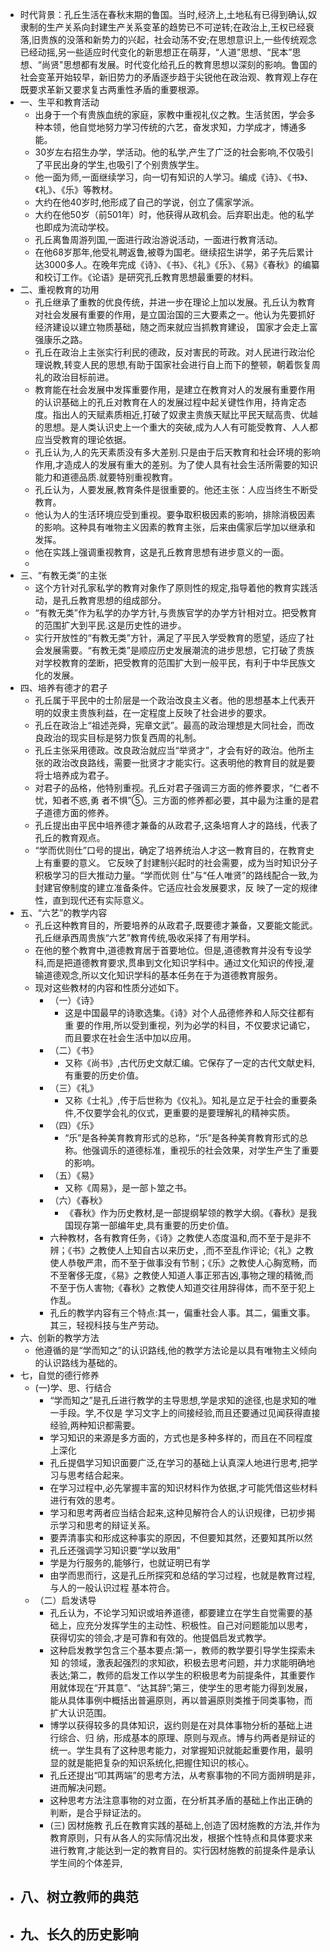 - 时代背景：孔丘生活在春秋末期的鲁国。当时,经济上,土地私有已得到确认,奴隶制的生产关系向封建生产关系变革的趋势已不可逆转;在政治上,王权已经衰落,旧贵族的没落和新势力的兴起，社会动荡不安;在思想意识上,一些传统观念已经动摇,另一些适应时代变化的新思想正在萌芽，“人道”思想、“民本”思想、“尚贤"思想都有发展。时代变化给孔丘的教育思想以深刻的影响。鲁国的社会变革开始较早，新旧势力的矛盾逐步趋于尖锐他在政治观、教育观上存在既要求革新又要求复古两重性矛盾的重要根源。
- 一、生平和教育活动
	- 出身于一个有贵族血统的家庭，家教中重视礼仪之教。生活贫困，学会多种本领，他自觉地努力学习传统的六艺，奋发求知，力学成才，博通多能。
	- 30岁左右招生办学，学活动。他的私学,产生了广泛的社会影响,不仅吸引了平民出身的学生,也吸引了个别贵族学生。
	- 他一面为师,一面继续学习，向一切有知识的人学习。编成《诗》、《书》、《礼》、《乐》等教材。
	- 大约在他40岁时,他形成了自己的学说，创立了儒家学派。
	- 大约在他50岁（前501年）时，他获得从政机会。后弃职出走。他的私学也即成为流动学校。
	- 孔丘离鲁周游列国,一面进行政治游说活动，一面进行教育活动。
	- 在他68岁那年,他受礼聘返鲁,被尊为国老。继续招生讲学，弟子先后累计达3000多人。在晚年完成《诗》、《书》、《礼》《乐》、《易》《春秋》的编纂和校订工作。《论语》是研究孔丘教育思想最重要的材料。
- 二、重视教育的功用
	- 孔丘继承了重教的优良传统，并进一步在理论上加以发展。孔丘认为教育对社会发展有重要的作用，是立国治国的三大要素之一。他认为先要抓好经济建设以建立物质基础，随之而来就应当抓教育建设， 国家才会走上富强康乐之路。
	- 孔丘在政治上主张实行利民的德政，反对害民的苛政。对人民进行政治伦理说教,转变人民的思想,有助于国家社会进行自上而下的整顿，朝着恢复周礼的政治目标前进。
	- 教育能在社会发展中发挥重要作用，是建立在教育对人的发展有重要作用的认识基础上的孔丘对教育在人的发展过程中起关键性作用，持肯定态度。指出人的天赋素质相近,打破了奴隶主贵族天赋比平民天赋高贵、优越的思想。是人类认识史上一个重大的突破,成为人人有可能受教育、人人都应当受教育的理论依据。
	- 孔丘认为,人的先天素质没有多大差别.只是由于后天教育和社会环境的影响作用,才造成人的发展有重大的差别。为了使人具有社会生活所需要的知识能力和道德品质.就要特别重视教育。
	- 孔丘认为，人要发展,教育条件是很重要的。他还主张：人应当终生不断受教育。
	- 他认为人的生活环境应受到重视。要争取积极因素的影响，排除消极因素的影响。这种具有唯物主义因素的教育主张，后来由儒家后学加以继承和发挥。
	- 他在实践上强调重视教育，这是孔丘教育思想有进步意义的一面。
	-
- 三、“有教无类”的主张
	- 这个方针对孔家私学的教育对象作了原则性的规定,指导着他的教育实践活动，是孔丘教育思想的组成部分。
	- “有教无类”作为私学的办学方针,与贵族官学的办学方针相对立。把受教育的范围扩大到平民.这是历史性的进步。
	- 实行开放性的“有教无类”方针，满足了平民入学受教育的愿望，适应了社会发展需要。“有教无类”是顺应历史发展潮流的进步思想，它打破了贵族对学校教育的垄断，把受教育的范围扩大到一般平民，有利于中华民族文化的发展。
- 四、培养有德才的君子
	- 孔丘属于平民中的士阶层是一个政治改良主义者。他的思想基本上代表开明的奴隶主贵族利益，在一定程度上反映了社会进步的要求。
	- 孔丘在政治上“祖述尧舜，宪章文武”。最高的政治理想是大同社会，而改良政治的现实目标是努力恢复西周的礼制。
	- 孔丘主张采用德政。改良政治就应当“举贤才”，才会有好的政治。他所主张的政治改良路线，需要一批贤才才能实行。这表明他的教育目的就是要将士培养成为君子。
	- 对君子的品格，他特别重视。孔丘对君子强调三方面的修养要求，“仁者不忧，知者不惑,勇
	  者不惧”⑤。三方面的修养都必要，其中最为注重的是君子道德方面的修养。
	- 孔丘提出由平民中培养德才兼备的从政君子,这条培育人才的路线，代表了孔丘的教育观点。
	- “学而优则仕”口号的提出，确定了培养统治人才这一教育目的，在教育史上有重要的意义。 它反映了封建制兴起时的社会需要，成为当时知识分子积极学习的巨大推动力量。“学而优则
	  仕”与“任人唯贤”的路线配合一致,为封建官僚制度的建立准备条件。它适应社会发展要求，反
	  映了一定的规律性，直到现代还有实际意义。
- 五、“六艺”的教学内容
	- 孔丘这种教育目的，所要培养的从政君子,既要德才兼备，又要能文能武。孔丘继承西周贵族“六艺”教育传统,吸收采择了有用学科。
	- 在他的整个教育中,道德教育居于首要地位。但是,道德教育并没有专设学科,而是把道德教育要求,贯串到文化知识学科中。通过文化知识的传授,灌输道德观念,所以文化知识学科的基本任务在于为道德教育服务。
	- 现对这些教材的内容和性质分述如下。
		- （一）《诗》
			- 这是中国最早的诗歌选集。《诗》对个人品德修养和人际交往都有重
			  要的作用,所以受到重视，列为必学的科目，不仅要求记诵它，而且要求在社会生活中加以应用。
		- （二）《书》
			- 又称《尚书》,古代历史文献汇编。它保存了一定的古代文献史料,有重要的历史价值。
		- （三）《礼》
			- 又称《士礼》,传于后世称为《仪礼》。知礼是立足于社会的重要条件,不仅要学会礼的仪式，更重要的是要理解礼的精神实质。
		- （四）《乐》
			- “乐”是各种美育教育形式的总称，“乐”是各种美育教育形式的总称。他强调乐的道德标准，重视乐的社会效果，对学生产生了重要的影响。
		- （五）《易》
			- 又称《周易》，是一部卜筮之书。
		- （六）《春秋》
			- 《春秋》作为历史教材,是一部提纲挈领的教学大纲。《春秋》是我国现存第一部编年史,具有重要的历史价值。
		- 六种教材，各有教育任务，《诗》之教使人态度温和,而不至于是非不辨；《书》之教使人上知自古以来历史，,而不至乱作评论;《礼》之教使人恭敬严肃，而不至于做事没有节制；《乐》之教使人心胸宽畅，而不至奢侈无度，《易》之教使人知道人事正邪吉凶,事物之理的精微,而不至于伤人害物;《春秋》之教使人知道交往用辞得体，而不至于犯上作乱。
		- 孔丘的教学内容有三个特点:其一，偏重社会人事。其二，偏重文事。其三，轻视科技与生产劳动。
- 六、创新的教学方法
	- 他遵循的是“学而知之”的认识路线,他的教学方法论是以具有唯物主义倾向的认识路线为基础的。
- 七，自觉的德行修养
	- (一)学、思、行结合
		- “学而知之”是孔丘进行教学的主导思想,学是求知的途径,也是求知的唯一手段。学,不仅是
		  学习文字上的间接经验,而且还要通过见闻获得直接经验,两种知识都需要。
		- 学习知识的来源是多方面的，方式也是多种多样的，而且在不同程度上深化
		- 孔丘提倡学习知识面要广泛,在学习的基础上认真深人地进行思考,把学习与思考结合起来。
		- 在学习过程中,必先掌握丰富的知识材料作为依据,才可能凭借这些材料进行有效的思考。
		- 学习和思考两者应当结合起来,这种见解符合人的认识规律，已初步揭示学习和思考的辩证关系。
		- 要弄清事实和形成这种事实的原因，不但要知其然，还要知其所以然
		- 孔丘还强调学习知识要“学以致用”
		- 学是为行服务的,能够行，也就证明已有学
		- 由学而思而行，这是孔丘所探究和总结的学习过程，也就是教育过程,与人的一般认识过程
		  基本符合。
	- （二）启发诱导
		- 孔丘认为，不论学习知识或培养道德，都要建立在学生自觉需要的基础上，应充分发挥学生的主动性、积极性。自己对问题能加以思考，获得切实的领会,才是可靠和有效的。他提倡启发式教学。
		- 这种启发教学包含三个基本要点:第一，教师的教学要引导学生探索未知
		  的领域，激表起强烈的求知欲，积极去思考问题，并力求能明确地表达;第二，教师的启发工作以学生的积极思考为前提条件，其重要作用就体现在“开其意”、“达其辞”;第三，使学生的思考能力得到发展，能从具体事例中概括出普遍原则，再以普遍原则类推于同类事物，而扩大认识范围。
		- 博学以获得较多的具体知识，返约则是在对具体事物分析的基础上进行综合、归
		  纳，形成基本的原理、原则与观点。博与约两者是辩证的统一。学生具有了这种思考能力，对掌握知识就能起重要作用，最明显的就是能把复杂的知识系统化,把握住知识的核心。
		- 孔丘还提出“叩其两端”的思考方法，从考察事物的不同方面辨明是非，进而解决问题。
		- 这种思考方法注意事物的对立面，在分析其矛盾的基础上作出正确的判断，是合乎辩证法的。
		- (三) 因材施教
		  孔丘在教育实践的基础上,创造了因材施教的方法,并作为教育原则，只有从各人的实际情况出发，根据个性特点和具体要求来进行教育,才能达到一定的教育目的。实行因材施教的前提条件是承认学生间的个体差异,
- 八、树立教师的典范
	-
- 九、长久的历史影响
	-